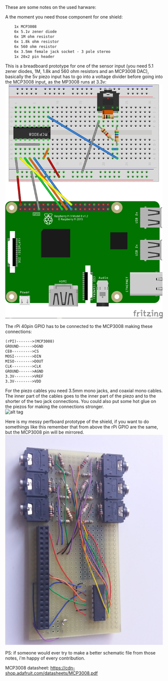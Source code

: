 
These are some notes on the used harware:
   
A the moment you need those component for one shield:   
```
    1x MCP3008
    6x 5.1v zener diode
    6x 1M ohm resistor
    6x 1.8k ohm resistor
    6x 560 ohm resistor
    6x 3.5mm female jack socket - 3 pole stereo
    1x 20x2 pin header

```
   
This is a breadboard prototype for one of the sensor input (you need 5.1 zener diodes, 1M, 1.8k and 560 ohm resistors and an MCP3008 DAC), basically the 5v piezo input has to go into a voltage divider before going into the MCP3008 input, as the MP3008 runs at 3.3v:   
![alt tag](https://github.com/npisanti/ofxRPiezos/blob/master/hardware/breadboard.jpg)
   
The rPi 40pin GPIO has to be connected to the MCP3008 making these connections:   
```
(rPI)------->(MCP3008)   
GROUND------>DGND   
CE0--------->CS   
MOSI-------->DIN   
MISO-------->DOUT   
CLK--------->CLK   
GROUND------>AGND   
3.3V-------->VREF   
3.3V-------->VDD   
```

For the piezo cables you need 3.5mm mono jacks, and coaxial mono cables. The inner part of the cables goes to the inner part of the piezo and to the shorter of the two jack connections. You could also put some hot glue on the piezos for making the connections stronger.   
![alt tag](https://github.com/npisanti/ofxRPiezos/blob/master/hardware/jack.jpg)   
   
   
Here is my messy perfboard prototype of the shield, if you want to do somethings like this remember that from above the rPi GPIO are the same, but the MCP3008 pin will be mirrored.   
![alt tag](https://github.com/npisanti/ofxRPiezos/blob/master/hardware/perfboard.jpg)   
   
   
PS: if someone would ever try to make a better schematic file from those notes, i'm happy of every contribution.   
   
   
MCP3008 datasheet: https://cdn-shop.adafruit.com/datasheets/MCP3008.pdf   
